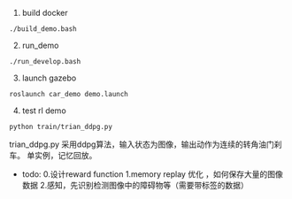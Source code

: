 1. build docker 

```
./build_demo.bash
```

2. run_demo
```
./run_develop.bash
```

3. launch gazebo
```
roslaunch car_demo demo.launch
```
4. test rl demo
```
python train/trian_ddpg.py
```
trian_ddpg.py
采用ddpg算法，输入状态为图像，输出动作为连续的转角油门刹车。
单实例，记忆回放。
-  todo: 
0.设计reward function
1.memory replay 优化 ，如何保存大量的图像数据
2.感知，先识别检测图像中的障碍物等（需要带标签的数据）
